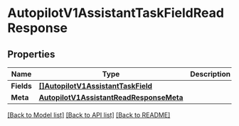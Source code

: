 # AutopilotV1AssistantTaskFieldReadResponse

## Properties

Name | Type | Description | Notes
------------ | ------------- | ------------- | -------------
**Fields** | [**[]AutopilotV1AssistantTaskField**](autopilot.v1.assistant.task.field.md) |  | [optional] 
**Meta** | [**AutopilotV1AssistantReadResponseMeta**](autopilot_v1_assistantReadResponse_meta.md) |  | [optional] 

[[Back to Model list]](../README.md#documentation-for-models) [[Back to API list]](../README.md#documentation-for-api-endpoints) [[Back to README]](../README.md)


